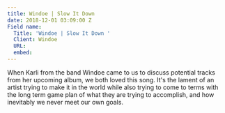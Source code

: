```yaml
---
title: Windoe | Slow It Down
date: 2018-12-01 03:09:00 Z
Field name:
  Title: 'Windoe | Slow It Down '
  Client: Windoe
  URL: 
  embed: 
---
```


When Karli from the band Windoe came to us to discuss potential tracks from her upcoming album, we both loved this song. It's the lament of an artist trying to make it in the world while also trying to come to terms with the long term game plan of what they are trying to accomplish, and how inevitably we never meet our own goals. 